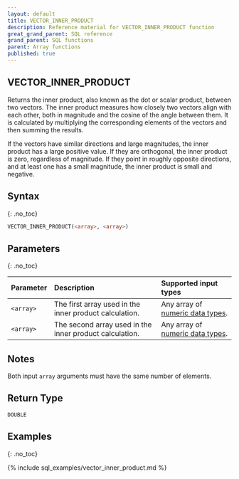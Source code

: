 ```yaml
---
layout: default
title: VECTOR_INNER_PRODUCT
description: Reference material for VECTOR_INNER_PRODUCT function
great_grand_parent: SQL reference
grand_parent: SQL functions
parent: Array functions
published: true
---
```


## VECTOR_INNER_PRODUCT

Returns the inner product, also known as the dot or scalar product, between two vectors. The inner product measures how closely two vectors align with each other, both in magnitude and the cosine of the angle between them. It is calculated by multiplying the corresponding elements of the vectors and then summing the results. 

If the vectors have similar directions and large magnitudes, the inner product has a large positive value. If they are orthogonal, the inner product is zero, regardless of magnitude. If they point in roughly opposite directions, and at least one has a small magnitude, the inner product is small and negative.

## Syntax
{: .no_toc}

```sql
VECTOR_INNER_PRODUCT(<array>, <array>)
```
## Parameters 
{: .no_toc}

| Parameter | Description                                           | Supported input types      |
|:----------|:------------------------------------------------------|:---------------------------|
| `<array>` | The first array used in the inner product calculation.  | Any array of [numeric data types](https://docs.firebolt.io/sql_reference/data-types.html#numeric). |
| `<array>` | The second array used in the inner product calculation. | Any array of [numeric data types](https://docs.firebolt.io/sql_reference/data-types.html#numeric). |

## Notes
Both input `array` arguments must have the same number of elements.

## Return Type
`DOUBLE`

## Examples
{: .no_toc}

{% include sql_examples/vector_inner_product.md %}